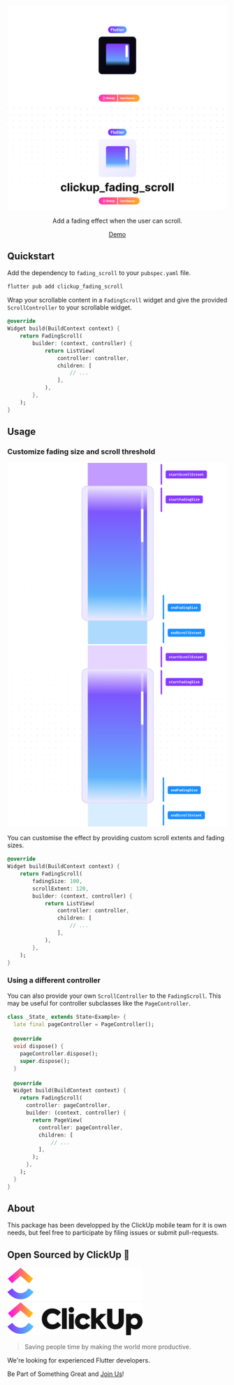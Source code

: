 ![Logo](doc/banner_dark.svg#gh-dark-mode-only)
![Logo](doc/banner_light.svg#gh-light-mode-only)

<p align="center">Add a fading effect when the user can scroll.</p>

<p align="center"><a href="https://clickup.github.com/fading_scroll">Demo</a></p>

## Quickstart

Add the dependency to `fading_scroll` to your `pubspec.yaml` file.

```bash
flutter pub add clickup_fading_scroll
```

Wrap your scrollable content in a `FadingScroll` widget and give the provided `ScrollController` to your scrollable widget.

```dart
@override
Widget build(BuildContext context) {
    return FadingScroll(
        builder: (context, controller) {
            return ListView(
                controller: controller,
                children: [
                    // ...
                ],
            ),
        },
    );
}
```

## Usage

### Customize fading size and scroll threshold

![Logo](doc/doc_dark.svg#gh-dark-mode-only)
![Logo](doc/doc_light.svg#gh-light-mode-only)

You can customise the effect by providing custom scroll extents and fading sizes.

```dart
@override
Widget build(BuildContext context) {
    return FadingScroll(
        fadingSize: 100,
        scrollExtent: 120,
        builder: (context, controller) {
            return ListView(
                controller: controller,
                children: [
                    // ...
                ],
            ),
        },
    );
}
```

### Using a different controller

You can also provide your own `ScrollController` to the `FadingScroll`. This may be useful for controller subclasses like the `PageController`. 

```dart
class _State_ extends State<Example> {
  late final pageController = PageController();

  @override
  void dispose() {
    pageController.dispose();
    super.dispose();
  }

  @override
  Widget build(BuildContext context) {
    return FadingScroll(
      controller: pageController,
      builder: (context, controller) {
        return PageView(
          controller: pageController,
          children: [
              // ...
          ],
        );
      },
    );
  }
}
```

## About

This package has been developped by the ClickUp mobile team for it is own needs, but feel free to participate by filing issues or submit pull-requests.

## Open Sourced by ClickUp 💙

![ClickUp](doc/clickup_logo_dark.svg#gh-dark-mode-only)
![ClickUp](doc/clickup_logo_light.svg#gh-light-mode-only)

> Saving people time by making the world more productive.

We're looking for experienced Flutter developers.

Be Part of Something Great and [Join Us](https://clickup.com/careers)!